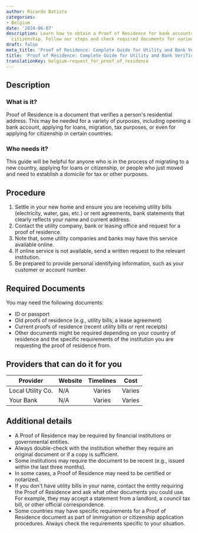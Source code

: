 ```yaml
---
author: Ricardo Batista
categories:
- Belgium
date: '2024-06-07'
description: Learn how to obtain a Proof of Residence for bank accounts, loans, or
  citizenship. Follow our steps and check required documents for various purposes.
draft: false
meta_title: 'Proof of Residence: Complete Guide for Utility and Bank Verification'
title: 'Proof of Residence: Complete Guide for Utility and Bank Verification'
translationKey: belgium-request_for_proof_of_residence
---
```



## Description
### What is it?
Proof of Residence is a document that verifies a person's residential address. This may be needed for a variety of purposes, including opening a bank account, applying for loans, migration, tax purposes, or even for applying for citizenship in certain countries.

### Who needs it?
This guide will be helpful for anyone who is in the process of migrating to a new country, applying for loans or citizenship, or people who just moved and need to establish a domicile for tax or other purposes.

## Procedure
1. Settle in your new home and ensure you are receiving utility bills (electricity, water, gas, etc.) or rent agreements, bank statements that clearly reflects your name and current address.
2. Contact the utility company, bank or leasing office and request for a proof of residence.
3. Note that, some utility companies and banks may have this service available online.
4. If online service is not available, send a written request to the relevant institution.
5. Be prepared to provide personal identifying information, such as your customer or account number.

## Required Documents
You may need the following documents:

- ID or passport
- Old proofs of residence (e.g., utility bills, a lease agreement)
- Current proofs of residence (recent utility bills or rent receipts)
- Other documents might be required depending on your country of residence and the specific requirements of the institution you are requesting the proof of residence from.

## Providers that can do it for you

| Provider        |     Website     |     Timelines    |       Cost      |
| --------------- | --------------- |  :-------------: | :-------------: |
| Local Utility Co.  |  N/A       |      Varies      |        Varies       |
| Your Bank      |  N/A       |      Varies      |        Varies       |

## Additional details
- A Proof of Residence may be required by financial institutions or governmental entities. 
- Always double-check with the institution whether they require an original document or if a copy is sufficient.
- Some institutions may require the document to be recent (e.g., issued within the last three months). 
- In some cases, a Proof of Residence may need to be certified or notarized.
- If you don't have utility bills in your name, contact the entity requiring the Proof of Residence and ask what other documents you could use. For example, they may accept a statement from a landlord, a council tax bill, or other official correspondence.
- Some countries may have specific requirements for a Proof of Residence document as part of immigration or citizenship application procedures. Always check the requirements specific to your situation.